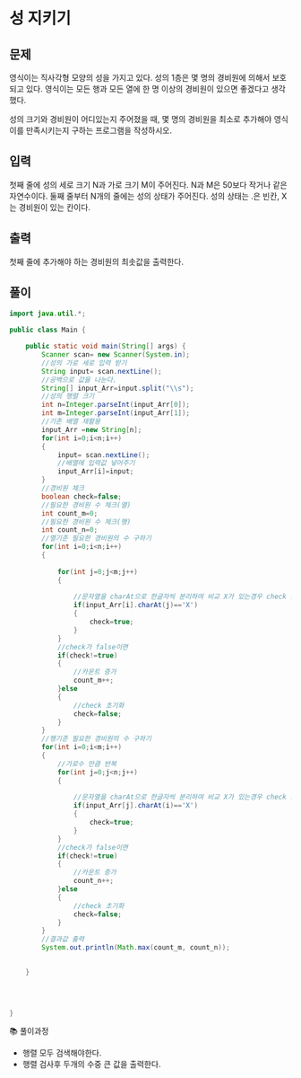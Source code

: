 # 성 지키기
## 문제
영식이는 직사각형 모양의 성을 가지고 있다. 성의 1층은 몇 명의 경비원에 의해서 보호되고 있다. 영식이는 모든 행과 모든 열에 한 명 이상의 경비원이 있으면 좋겠다고 생각했다.

성의 크기와 경비원이 어디있는지 주어졌을 때, 몇 명의 경비원을 최소로 추가해야 영식이를 만족시키는지 구하는 프로그램을 작성하시오.
## 입력
첫째 줄에 성의 세로 크기 N과 가로 크기 M이 주어진다. N과 M은 50보다 작거나 같은 자연수이다. 둘째 줄부터 N개의 줄에는 성의 상태가 주어진다. 성의 상태는 .은 빈칸, X는 경비원이 있는 칸이다.
## 출력
첫째 줄에 추가해야 하는 경비원의 최솟값을 출력한다.
## 풀이
```java
import java.util.*;

public class Main {

	public static void main(String[] args) {
		Scanner scan= new Scanner(System.in);
		//성의 가로 세로 입력 받기
		String input= scan.nextLine();
		//공백으로 값을 나눈다.
		String[] input_Arr=input.split("\\s");
		//성의 행렬 크기
		int n=Integer.parseInt(input_Arr[0]);
		int m=Integer.parseInt(input_Arr[1]);
		//기존 배열 재활용
		input_Arr =new String[n];
		for(int i=0;i<n;i++)
		{
			input= scan.nextLine();
			//배열에 입력값 넣어주기
			input_Arr[i]=input;
		}
		//경비원 체크 
		boolean check=false;
		//필요한 경비원 수 체크(열)
		int count_m=0;
		//필요한 경비원 수 체크(행)
		int count_n=0;
		//열기준 필요한 경비원의 수 구하기
		for(int i=0;i<n;i++)
		{
			
			for(int j=0;j<m;j++)
			{
				
			    //문자열을 charAt으로 한글자씩 분리하여 비교 X가 있는경우 check 값이 true로 변경(열)
				if(input_Arr[i].charAt(j)=='X')
				{
					check=true;
				}
			}
		    //check가 false이면
			if(check!=true)
			{
				//카운트 증가
				count_m++;
			}else
			{
				//check 초기화
				check=false;
			}
		}
		//행기준 필요한 경비원의 수 구하기
		for(int i=0;i<m;i++)
		{
			//가로수 만큼 반복
			for(int j=0;j<n;j++)
			{
				
			    //문자열을 charAt으로 한글자씩 분리하여 비교 X가 있는경우 check 값이 true로 변경(행)
				if(input_Arr[j].charAt(i)=='X')
				{
					check=true;
				}
			}
		    //check가 false이면
			if(check!=true)
			{
				//카운트 증가
				count_n++;
			}else
			{
				//check 초기화
				check=false;
			}
		}
		//결과값 출력
		System.out.println(Math.max(count_m, count_n));
		

	}
	


	
}

```
:books: 풀이과정
- 행렬 모두 검색해야한다.
- 행렬 검사후 두개의 수중 큰 값을 출력한다.

